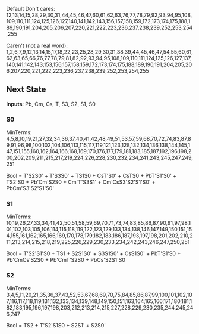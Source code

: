 
Default Don't cares: 12,13,14,15,28,29,30,31,44,45,46,47,60,61,62,63,76,77,78,79,92,93,94,95,108,109,110,111,124,125,126,127,140,141,142,143,156,157,158,159,172,173,174,175,188,189,190,191,204,205,206,207,220,221,222,223,236,237,238,239,252,253,254,255

Caren't (not a real word):
1,2,6,7,9,12,13,14,15,17,18,22,23,25,28,29,30,31,38,39,44,45,46,47,54,55,60,61,62,63,65,66,76,77,78,79,81,82,92,93,94,95,108,109,110,111,124,125,126,127,137,140,141,142,143,153,156,157,158,159,172,173,174,175,188,189,190,191,204,205,206,207,220,221,222,223,236,237,238,239,252,253,254,255

## Next State
**Inputs**: Pb, Cm, Cs, T, S3, S2, S1, S0

### S0
MinTerms:
4,5,8,10,19,21,27,32,34,36,37,40,41,42,48,49,51,53,57,59,68,70,72,74,83,87,89,91,96,98,100,102,104,106,113,115,117,119,121,123,128,132,134,136,138,144,145,147,151,155,160,162,164,166,168,169,170,176,177,179,181,183,185,187,192,196,198,200,202,209,211,215,217,219,224,226,228,230,232,234,241,243,245,247,249,251

Bool = T'S2S0' + T'S3S0' + TS1S0 + CsT'S0' + CsTS0 + PbT'S1'S0' + TS2'S0 + Pb'Cm'S2S0 + Cm'T'S3S1' + Cm'CsS3'S2'S1'S0' + PbCm'S3'S2'S1'S0'

### S1
MinTerms:
10,19,26,27,33,34,41,42,50,51,58,59,69,70,71,73,74,83,85,86,87,90,91,97,98,101,102,103,105,106,114,115,118,119,122,123,129,133,134,138,146,147,149,150,151,154,155,161,162,165,166,169,170,178,179,182,183,186,187,193,197,198,201,202,210,211,213,214,215,218,219,225,226,229,230,233,234,242,243,246,247,250,251

Bool = T'S2'S1'S0 + TS1 + S2S1S0' + S3S1S0' + CsS1S0' + PbT'S1'S0 + Pb'CmCs'S2S0 + Pb'CmT'S2S0 + PbCs'S2S1'S0

### S2
MinTerms:
3,4,5,11,20,21,35,36,37,43,52,53,67,68,69,70,75,84,85,86,87,99,100,101,102,107,116,117,118,119,131,132,133,134,139,148,149,150,151,163,164,165,166,171,180,181,182,183,195,196,197,198,203,212,213,214,215,227,228,229,230,235,244,245,246,247

Bool = TS2 + T'S2'S1S0 + S2S1' + S2S0'
